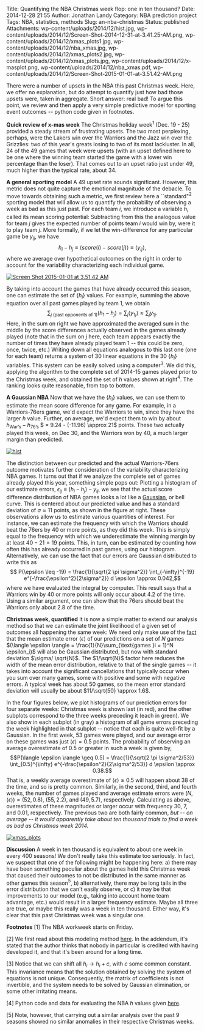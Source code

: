 Title: Quantifying the NBA Christmas week flop: one in ten thousand?
Date: 2014-12-28 21:55
Author: Jonathan Landy
Category: NBA prediction project
Tags: NBA, statistics, methods
Slug: an-nba-christmas
Status: published
Attachments: wp-content/uploads/2014/12/hist.jpg, wp-content/uploads/2014/12/Screen-Shot-2014-12-31-at-3.41.25-AM.png, wp-content/uploads/2014/12/xmas_plots1.jpg, wp-content/uploads/2014/12/nba_xmas.jpg, wp-content/uploads/2014/12/xmas_plots2.jpg, wp-content/uploads/2014/12/xmas_plots.jpg, wp-content/uploads/2014/12/x-masplot.png, wp-content/uploads/2014/12/nba_xmas.pdf, wp-content/uploads/2014/12/Screen-Shot-2015-01-01-at-3.51.42-AM.png

There were a number of upsets in the NBA this past Christmas week. Here, we offer no explanation, but do attempt to quantify just how bad those upsets were, taken in aggregate. Short answer: real bad! To argue this point, we review and then apply a very simple predictive model for sporting event outcomes -- python code given in footnotes.





**Quick review of x-mas week**
The Christmas holiday week$^1$ (Dec. 19 - 25) provided a steady stream of frustrating upsets. The two most perplexing, perhaps, were the Lakers win over the Warriors and the Jazz win over the Grizzlies: two of this year's greats losing to two of its most lackluster. In all, $24$ of the $49$ games that week were upsets (with an upset defined here to be one where the winning team started the game with a lower win percentage than the loser). That comes out to an upset ratio just under $49%$, much higher than the typical rate, about $34%$.

**A general sporting model**
A $49%$ upset rate sounds significant. However, this metric does not quite capture the emotional magnitude of the debacle. To move towards obtaining such a metric, we first review here a \`\`standard"$^2$ sporting model that will allow us to quantify the probability of observing a week as bad as this just past. For each team $i$, we introduce a variable $h_i$ called its mean scoring potential: Subtracting from this the analogous value for team $j$ gives the expected number of points team $i$ would win by, were it to play team $j$. More formally, if we let the win-difference for any particular game be $y_{ij}$, we have $$h_i - h_j \equiv \langle score(i) - score(j) \rangle \equiv \langle y_{ij} \rangle, $$ where we average over hypothetical outcomes on the right in order to account for the variability characterizing each individual game.

[![Screen Shot 2015-01-01 at 3.51.42 AM]({static}/wp-content/uploads/2014/12/Screen-Shot-2015-01-01-at-3.51.42-AM.png)]({static}/wp-content/uploads/2014/12/Screen-Shot-2015-01-01-at-3.51.42-AM.png)

By taking into account the games that have already occurred this season, one can estimate the set of $\{h_i\}$ values. For example, summing the above equation over all past games played by team $1$, we obtain $$ \sum_{j\text{ (past opponents of 1)}} (h_1 - h_j) = \sum_j \langle y_{1j} \rangle \approx \sum_j y_{1j}.$$ Here, in the sum on right we have approximated the averaged sum in the middle by the score differences actually observed in the games already played (note that in the sum on $j$ here, each team appears exactly the number of times they have already played team $1$ -- this could be zero, once, twice, etc.) Writing down all equations analogous to this last one (one for each team) returns a system of $30$ linear equations in the $30$ $\{h_i\}$ variables. This system can be easily solved using a computer$^3$. We did this, applying the algorithm to the complete set of 2014-15 games played prior to the Christmas week, and obtained the set of $h$ values shown at right$^4$. The ranking looks quite reasonable, from top to bottom.

**A Gaussian NBA**
Now that we have the $\{h_i\}$ values, we can use them to estimate the mean score difference for any game. For example, in a Warriors-76ers game, we'd expect the Warriors to win, since they have the larger $h$ value. Further, on average, we'd expect them to win by about $h_{\text{War's}} - h_{\text{76's}}$ $ = 9.24 - (-11.96) \approx 21$ points. These two actually played this week, on Dec 30, and the Warriors won by $40$, a much larger margin than predicted.

[![hist]({static}/wp-content/uploads/2014/12/hist.jpg)]({static}/wp-content/uploads/2014/12/hist.jpg)

The distinction between our predicted and the actual Warriors-76ers outcome motivates further consideration of the variability characterizing NBA games. It turns out that if we analyze the complete set of games already played this year, something simple pops out: Plotting a histogram of our estimate errors, $\epsilon_{ij} \equiv (h_i - h_j) - y_{ij}$, we see that the actual score difference distribution of NBA games looks a lot like a [Gaussian](http://en.wikipedia.org/wiki/Gaussian_function), or bell curve. This is centered about our predicted value and has a standard deviation of $\sigma \approx 11$ points, as shown in the figure at right. These observations allow us to estimate various quantities of interest. For instance, we can estimate the frequency with which the Warriors should beat the 76ers by 40 or more points, as they did this week. This is simply equal to the frequency with which we underestimate the winning margin by at least $40 - 21 = 19$ points. This, in turn, can be estimated by counting how often this has already occurred in past games, using our histogram. Alternatively, we can use the fact that our errors are Gaussian distributed to write this as $$ P(\epsilon \leq -19) = \frac{1}{\sqrt{2 \pi \sigma^2}} \int_{-\infty}^{-19} e^{-\frac{\epsilon^2}{2\sigma^2}} d \epsilon \approx 0.042,$$
where we have evaluated the integral by computer. This result says that a Warriors win by 40 or more points will only occur about $4.2%$ of the time. Using a similar argument, one can show that the 76ers should beat the Warriors only about $2.8 %$ of the time.

**Christmas week, quantified**
It is now a simple matter to extend our analysis method so that we can estimate the joint likelihood of a given set of outcomes all happening the same week: We need only make use of the [fact](%20http://en.wikipedia.org/wiki/Sum_of_normally_distributed_random_variables) that the mean estimate error $\langle \epsilon \rangle$ of our predictions on a set of $N$ games $(\langle \epsilon \rangle = \frac{1}{N}\sum_{\text{games }i = 1}^N \epsilon_i)$ will also be Gaussian distributed, but now with standard deviation $\sigma/ \sqrt{N}$. The $1/\sqrt{N}$ factor here reduces the width of the mean error distribution, relative to that of the single games -- it takes into account the significant cancellations that typically occur when you sum over many games, some with positive and some with negative errors. A typical week has about $50$ games, so the mean error standard deviation will usually be about $11/\sqrt{50} \approx 1.6$.

In the four figures below, we plot histograms of our prediction errors for four separate weeks: Christmas week is shown last (in red), and the other subplots correspond to the three weeks preceding it (each in green). We also show in each subplot (in gray) a histogram of all game errors preceding the week highlighted in that subplot -- notice that each is quite well-fit by a Gaussian. In the first week, $53$ games were played, and our average error on these games was just $\langle \epsilon \rangle = 0.5$ points. The probability of observing an average overestimate of $0.5$ or greater in such a week is given by, $$P(\langle \epsilon \rangle \geq 0.5) = \frac{1}{\sqrt{2 \pi \sigma^2/53}} \int_{0.5}^{\infty} e^{-\frac{\epsilon^2}{2\sigma^2/53}} d \epsilon \approx 0.38.$$ That is, a weekly average overestimate of $\langle \epsilon \rangle \geq 0.5$ will happen about $38%$ of the time, and so is pretty common. Similarly, in the second, third, and fourth weeks, the number of games played and average estimate errors were $(N,\langle \epsilon \rangle) = (52,0.8),$ $(55,2.2)$, and $(49,5.7)$, respectively. Calculating as above, overestimates of these magnitudes or larger occur with frequency $30%$, $7%$, and $0.01 %$, respectively. The previous two are both fairly common, *but -- on average -- it would apparently take about ten thousand trials to find a week as bad as Christmas week 2014.*

[![xmas_plots]({static}/wp-content/uploads/2014/12/xmas_plots2.jpg)]({static}/wp-content/uploads/2014/12/xmas_plots2.jpg)

**Discussion**
A week in ten thousand is equivalent to about one week in every $400$ seasons! We don't really take this estimate too seriously. In fact, we suspect that one of the following might be happening here: a) there may have been something peculiar about the games held this Christmas week that caused their outcomes to not be distributed in the same manner as other games this season$^5$, b) alternatively, there may be long tails in the error distribution that we can't easily observe, or c) it may be that improvements to our model (e.g., taking into account home team advantage, etc.) would result in a larger frequency estimate. Maybe all three are true, or maybe this really was a week in ten thousand. Either way, it's clear that this past Christmas week was a singular one.

**Footnotes**
[1] The NBA workweek starts on Friday.

[2] We first read about this modeling method [here](http://www.pro-football-reference.com/blog/?p=37). In the addendum, it's stated that the author thinks that nobody in particular is credited with having developed it, and that it's been around for a long time.

[3] Notice that we can shift all $h_i \to h_i +c$, with $c$ some common constant. This invariance means that the solution obtained by solving the system of equations is not unique. Consequently, the matrix of coefficients is not invertible, and the system needs to be solved by Gaussian elimination, or some other irritating means.

[4] Python code and data for evaluating the NBA $h$ values given [here](%20http://efavdb.github.io/nba-h-model).

[5] Note, however, that carrying out a similar analysis over the past 9 seasons showed no similar anomalies in their respective Christmas weeks.
